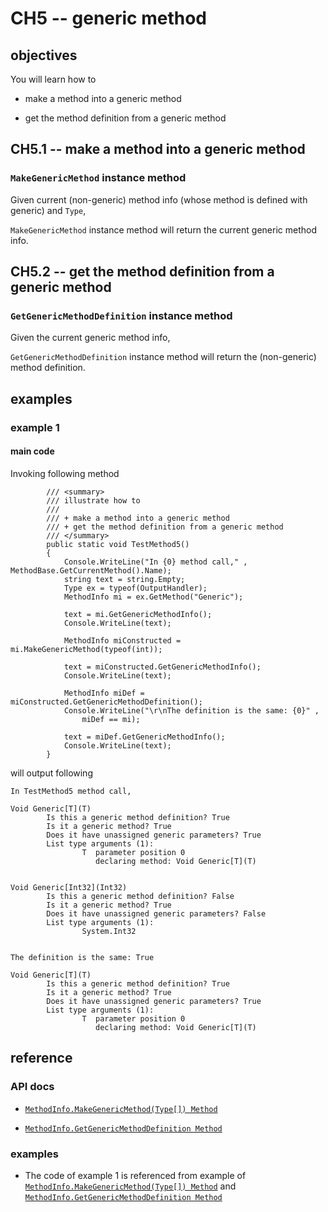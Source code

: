 # CH5 -- generic method
## objectives
You will learn how to

+ make a method into a generic method

+ get the method definition from a generic method

## CH5.1 -- make a method into a generic method
### `MakeGenericMethod` instance method
Given current (non-generic) method info (whose method is defined with generic) and `Type`,

`MakeGenericMethod` instance method will return the current generic method info.

## CH5.2 -- get the method definition from a generic method
### `GetGenericMethodDefinition` instance method
Given the current generic method info, 

`GetGenericMethodDefinition` instance method will return the (non-generic) method definition.

## examples
### example 1
#### main code
Invoking following method

```
        /// <summary>
        /// illustrate how to 
        /// 
        /// + make a method into a generic method
        /// + get the method definition from a generic method
        /// </summary>
        public static void TestMethod5()
        {
            Console.WriteLine("In {0} method call," , MethodBase.GetCurrentMethod().Name);
            string text = string.Empty;
            Type ex = typeof(OutputHandler);
            MethodInfo mi = ex.GetMethod("Generic");

            text = mi.GetGenericMethodInfo();
            Console.WriteLine(text);

            MethodInfo miConstructed = mi.MakeGenericMethod(typeof(int));

            text = miConstructed.GetGenericMethodInfo();
            Console.WriteLine(text);

            MethodInfo miDef = miConstructed.GetGenericMethodDefinition();
            Console.WriteLine("\r\nThe definition is the same: {0}" ,
                miDef == mi);

            text = miDef.GetGenericMethodInfo();
            Console.WriteLine(text);
        }
```

will output following

```
In TestMethod5 method call,

Void Generic[T](T)
        Is this a generic method definition? True
        Is it a generic method? True
        Does it have unassigned generic parameters? True
        List type arguments (1):
                T  parameter position 0
                   declaring method: Void Generic[T](T)


Void Generic[Int32](Int32)
        Is this a generic method definition? False
        Is it a generic method? True
        Does it have unassigned generic parameters? False
        List type arguments (1):
                System.Int32


The definition is the same: True

Void Generic[T](T)
        Is this a generic method definition? True
        Is it a generic method? True
        Does it have unassigned generic parameters? True
        List type arguments (1):
                T  parameter position 0
                   declaring method: Void Generic[T](T)
```

## reference
### API docs
+ [`MethodInfo.MakeGenericMethod(Type[]) Method`](https://learn.microsoft.com/en-us/dotnet/api/system.reflection.methodinfo.makegenericmethod?view=net-8.0) 

+ [`MethodInfo.GetGenericMethodDefinition Method`](https://learn.microsoft.com/en-us/dotnet/api/system.reflection.methodinfo.getgenericmethoddefinition?view=net-8.0)

### examples
+ The code of example 1 is referenced from example of [`MethodInfo.MakeGenericMethod(Type[]) Method`](https://learn.microsoft.com/en-us/dotnet/api/system.reflection.methodinfo.makegenericmethod?view=net-8.0) and [`MethodInfo.GetGenericMethodDefinition Method`](https://learn.microsoft.com/en-us/dotnet/api/system.reflection.methodinfo.getgenericmethoddefinition?view=net-8.0)
